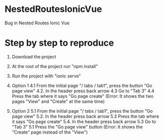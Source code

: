# NestedRoutesIonicVue
Bug in Nested Routes Ionic Vue

# Step by step to reproduce
1. Download the project
2. At the root of the project run "npm install"
3. Run the project with "ionic serve"

4. Option 1
  4.1 From the initial page "/ tabs / tab1", press the button "Go page view"
  4.2. In the header press back arrow
  4.3 Go to "Tab 3"
  4.4 Press the tab where it says "Go page create" (Error: It shows the two pages "View" and "Create" at the same time)

5. Option 2
  5.1 From the initial page "/ tabs / tab1", press the button "Go page view"
  5.2. In the header press back arrow
  5.3 Press the tab where it says "Go page create"
  5.4. In the header press back arrow
  5.3 Go to "Tab 3"
  5.1 Press the "Go page view" button (Error: It shows the "Create" page instead of the "View")
